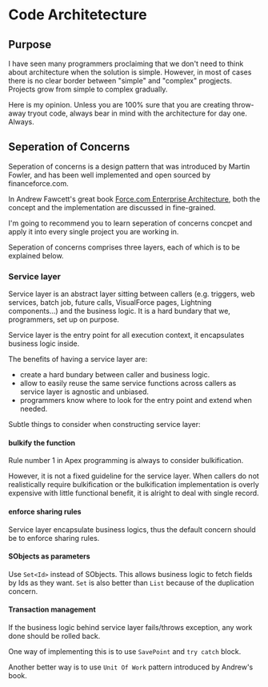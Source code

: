 # Code Architetecture

## Purpose

I have seen many programmers proclaiming that we don't need to think about architecture when the solution is simple. However, in most of cases there is no clear border between "simple" and "complex" progjects. Projects grow from simple to complex gradually.

Here is my opinion. Unless you are 100% sure that you are creating throw-away tryout code, always bear in mind with the architecture for day one. Always.

## Seperation of Concerns

Seperation of concerns is a design pattern that was introduced by Martin Fowler, and has been well implemented and open sourced by financeforce.com.

In Andrew Fawcett's great book [Force.com Enterprise Architecture](https://www.amazon.com/Force-com-Enterprise-Architecture-Andrew-Fawcett/dp/1782172998), both the concept and the implementation are discussed in fine-grained.

I'm going to recommend you to learn seperation of concerns concpet and apply it into every single project you are working in.

Seperation of concerns comprises three layers, each of which is to be explained below.

### Service layer

Service layer is an abstract layer sitting between callers (e.g. triggers, web services, batch job, future calls, VisualForce pages, Lightning components...) and the business logic. It is a hard bundary that we, programmers, set up on purpose.

Service layer is the entry point for all execution context, it encapsulates business logic inside.

The benefits of having a service layer are:

- create a hard bundary between caller and business logic.
- allow to easily reuse the same service functions across callers as service layer is agnostic and unbiased.
- programmers know where to look for the entry point and extend when needed.

Subtle things to consider when constructing service layer:

#### bulkify the function

Rule number 1 in Apex programming is always to consider bulkification.

However, it is not a fixed guideline for the service layer. When callers do not realistically require bulkification or the bulkification implementation is overly expensive with little functional benefit, it is alright to deal with single record.

#### enforce sharing rules

Service layer encapsulate business logics, thus the default concern should be to enforce sharing rules.

#### SObjects as parameters

Use `Set<Id>` instead of SObjects.
This allows business logic to fetch fields by Ids as they want.
`Set` is also better than `List` because of the duplication concern.

#### Transaction management

If the business logic behind service layer fails/throws exception, any work done should be rolled back.

One way of implementing this is to use `SavePoint` and `try catch` block.

Another better way is to use `Unit Of Work` pattern introduced by Andrew's book.

####
